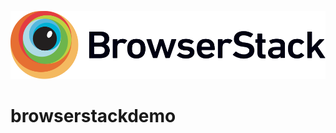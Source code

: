![BrowserStack](https://raw.githubusercontent.com/Kukkubacka/browserstackdemo/master/pics/Browserstack-logo.svg)
# browserstackdemo
